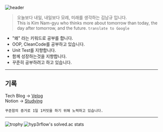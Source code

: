 ![header](https://capsule-render.vercel.app/api?type=waving&text=welcome!&color=gradient&customColorList=0&height=150&fontAlign=16&fontAlignY=30&fontSize=50)

> 오늘보다 내일, 내일보다 모레, 미래를 생각하는 김남규 입니다.  
> This is Kim Nam-gyu who thinks more about tomorrow than today, the day after tomorrow, and the future. ``translate to Google``


- "왜" 라는 키워드로 공부를 합니다.
- OOP, CleanCode를 공부하고 있습니다.
- Unit Test를 지향합니다.
- 함께 성장하는것을 지향합니다.
- 꾸준히 공부하려고 하고 있습니다.



***
## 기록
Tech Blog -> [Velog](https://velog.io/@vpdls1511)  
Notion -> [Studying](https://ngyu.notion.site/f840998f2af94568b4dc36d4c16cffe7)  

`꾸준함의 증거로 1일 1커밋을 하기 위해 노력하고 있습니다.`

***


![trophy](https://github-profile-trophy.vercel.app/?username=vpdls1511)
![hyp3rflow's solved.ac stats](https://github-readme-solvedac.hyp3rflow.vercel.app/api/?handle=vpdls15)
